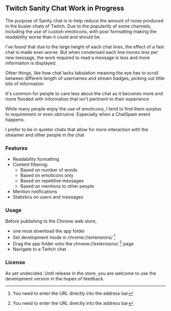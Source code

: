 ## Twitch Sanity Chat **Work in Progress**

The purpose of Sanity chat is to help reduce the amount of noise produced in the busier chats of Twitch. Due to the popularity of some channels, including the use of custom emoticons, with poor formatting making the readability worse than it could and should be.

I've found that due to the large height of each chat lines, the effect of a fast chat is made even worse. But when condensed each line moves less per new message, the work required to read a message is less and more information is displayed.

Other things, like how chat lacks tabulation meaning the eye has to scroll between different length  of usernames and stream badges, picking out little bits of information

It's common for people to care less about the chat as it becomes more and more flooded with information that isn't pertinent to their experience

While many people enjoy the use of emoticons, I tend to find them surplus to requirement or even obtrusive. Especially when a ChatSpam event happens.

I prefer to be in quieter chats that allow for more interaction with the streamer and other people in the chat

### Features

* Readability formatting
* Content filtering:
    * Based on number of words
    * Based on emoticons only
    * Based on repetitive messages
    * Based on mentions to other people
* Mention notifications
* Statistics on users and messages

### Usage

Before publishing to the Chrome web store,
* one must download the app folder
* Set development mode in chrome://extensions/ [^1]
* Drag the app folder onto the chrome://extensions/ [^1] page
* Navigate to a Twitch chat



[^1]: You need to enter the URL directly into the address bar

### License

As yet undecided. Until release in the store, you are welcome to use the development version in the hopes of feedback.
